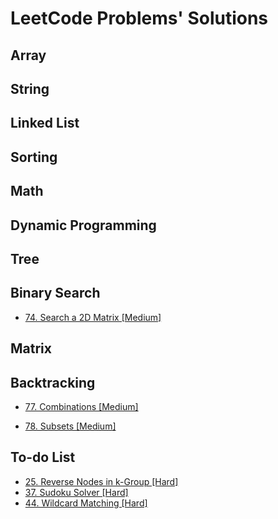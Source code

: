 # **LeetCode Problems' Solutions**
## **Array**

## **String**

## **Linked List**

## **Sorting**

## **Math**

## **Dynamic Programming**

## **Tree**

## **Binary Search**

* [74. Search a 2D Matrix [Medium]](https://github.com/Nemocxy/LeetCode_Problems/blob/main/Binary_Search/0074_Search_a_2D_Matrix.md)

## **Matrix**

## **Backtracking**
* [77. Combinations [Medium]](https://github.com/Nemocxy/LeetCode_Problems/blob/main/Backtracking/0077_Combinations.md)

* [78. Subsets [Medium]](https://github.com/Nemocxy/LeetCode_Problems/blob/main/Backtracking/0078_Subsets.md)

## **To-do List**
* [25. Reverse Nodes in k-Group [Hard]](https://leetcode.com/problems/reverse-nodes-in-k-group/)
* [37. Sudoku Solver [Hard]](https://leetcode.com/problems/sudoku-solver/)
* [44. Wildcard Matching [Hard]](https://leetcode.com/problems/wildcard-matching/)
